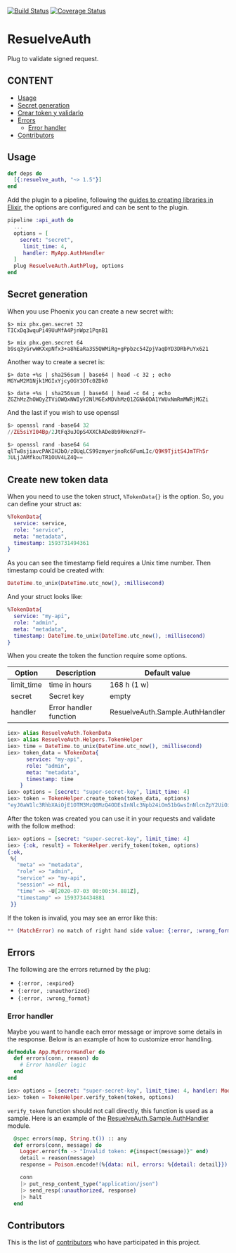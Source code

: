 [![Build Status](https://travis-ci.org/resuelve/resuelve-auth-plug.svg?branch=master)](https://travis-ci.org/resuelve/resuelve-auth-plug)
[![Coverage Status](https://coveralls.io/repos/github/resuelve/resuelve-auth-plug/badge.svg?branch=master)](https://coveralls.io/github/resuelve/resuelve-auth-plug?branch=master)

# ResuelveAuth

Plug to validate signed request.

## CONTENT

* [Usage](#usage)
* [Secret generation](#secret-generation)
* [Crear token y validarlo](#create-token)
* [Errors](#errors)
  - [Error handler](#error-handler)
* [Contributors](#contributors)

## Usage

```elixir
def deps do
  [{:resuelve_auth, "~> 1.5"}]
end
```

Add the plugin to a pipeline, following the [guides to creating libraries in Elixir](https://hexdocs.pm/elixir/master/library-guidelines.html), the options are configured and can be sent to the plugin.

```elixir
pipeline :api_auth do
  ...
  options = [
    secret: "secret", 
  	 limit_time: 4,
  	 handler: MyApp.AuthHandler
  ]
  plug ResuelveAuth.AuthPlug, options
end
```

## Secret generation

When you use Phoenix you can create a new secret with:

```terminal
$> mix phx.gen.secret 32
TICxDq3wquPi49UuMfA4PjnWpz1PqnB1

$> mix phx.gen.secret 64
b9sq3yGrwWKXxpNfx3+a8hEaRa3S5QWMiRg+gPpbzc54ZpjVaqDYD3DRbPuYx621

```

Another way to create a secret is:

```terminal
$> date +%s | sha256sum | base64 | head -c 32 ; echo
MGYwM2M1Njk1MGIxYjcyOGY3OTc0ZDk0

$> date +%s | sha256sum | base64 | head -c 64 ; echo
ZGZhMzZhOWQyZTViOWQxNWIyY2NlMGExMDVhMzQ1ZGNkODA1YWUxNmRmMWRjMGZi

```

And the last if you wish to use openssl

```elixir
$> openssl rand -base64 32
//ZE5siYI04Bp/2JtFq3uJOpS4XXChADe8b9RHenzFY=

$> openssl rand -base64 64
qlTw8sjiavcPAKIHJbO/zOUqLCS99zmyerjnoRc6FumLIc/Q9K9TjitS4JmTFh5r
3ULjJAMfkouTR1OUV4LZ4Q==

```

## Create new token data

When you need to use the token struct, `%TokenData{}` is the option. So, you can define your struct as:

```elixir
%TokenData{
  service: service,
  role: "service",
  meta: "metadata",
  timestamp: 1593731494361
}
```

As you can see the timestamp field requires a Unix time number. Then timestamp could be created with:

```elixir
DateTime.to_unix(DateTime.utc_now(), :millisecond)
```

And your struct looks like:

```elixir
%TokenData{
  service: "my-api",
  role: "admin",
  meta: "metadata",
  timestamp: DateTime.to_unix(DateTime.utc_now(), :millisecond)
}
```

When you create the token the function require some options.

| Option  | Description | Default value |
| ------- | ----------- | ------------- |
| limit_time | time in hours | 168 h (1 w) |
| secret  | Secret key | empty  |
| handler | Error handler function | ResuelveAuth.Sample.AuthHandler |


```elixir
iex> alias ResuelveAuth.TokenData
iex> alias ResuelveAuth.Helpers.TokenHelper
iex> time = DateTime.to_unix(DateTime.utc_now(), :millisecond)
iex> token_data = %TokenData{
      service: "my-api",
      role: "admin",
      meta: "metadata",
      timestamp: time
    }
iex> options = [secret: "super-secret-key", limit_time: 4]
iex> token = TokenHelper.create_token(token_data, options)
"eyJ0aW1lc3RhbXAiOjE1OTM3MzQ0MzQ4ODEsInNlc3Npb24iOm51bGwsInNlcnZpY2UiOiJteS1hcGkiLCJyb2xlIjoiYWRtaW4iLCJtZXRhIjoibWV0YWRhdGEifQ==.9AAEBDB040BFB22160B4628EC45D69C3546C0775398D7B03C113C5BDDEC3A74B"

```

After the token was created you can use it in your requests and validate with the follow method:

```elixir
iex> options = [secret: "super-secret-key", limit_time: 4]
iex> {:ok, result} = TokenHelper.verify_token(token, options)
{:ok,
 %{
   "meta" => "metadata",
   "role" => "admin",
   "service" => "my-api",
   "session" => nil,
   "time" => ~U[2020-07-03 00:00:34.881Z],
   "timestamp" => 1593734434881
 }}
```

If the token is invalid, you may see an error like this:

```elixir
** (MatchError) no match of right hand side value: {:error, :wrong_format}
```

## Errors

The following are the errors returned by the plug:

* `{:error, :expired}`
* `{:error, :unauthorized}`
* `{:error, :wrong_format}`

### Error handler

Maybe you want to handle each error message or improve some details in the response. Below is an example of how to customize error handling.

```elixir
defmodule App.MyErrorHandler do
  def errors(conn, reason) do
    # Error handler logic
  end
end

iex> options = [secret: "super-secret-key", limit_time: 4, handler: Module.Handler]
iex> token = TokenHelper.verify_token(token, options)
```

`verify_token` function should not call directly, this function is used as a sample. Here is an example of the [ResuelveAuth.Sample.AuthHandler](lib/sample/auth_handler.ex) module.

```elixir
  @spec errors(map, String.t()) :: any
  def errors(conn, message) do
    Logger.error(fn -> "Invalid token: #{inspect(message)}" end)
    detail = reason(message)
    response = Poison.encode!(%{data: nil, errors: %{detail: detail}})

    conn
    |> put_resp_content_type("application/json")
    |> send_resp(:unauthorized, response)
    |> halt
  end
```

## Contributors

This is the list of [contributors](https://github.com/resuelve/resuelve-auth-plug/graphs/contributors) who have participated in this project.

